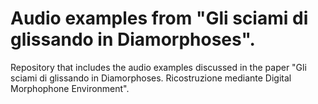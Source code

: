 # Audio examples from "Gli sciami di glissando in Diamorphoses".
Repository that includes the audio examples discussed in the paper "Gli sciami di glissando in Diamorphoses. Ricostruzione mediante Digital Morphophone Environment".
